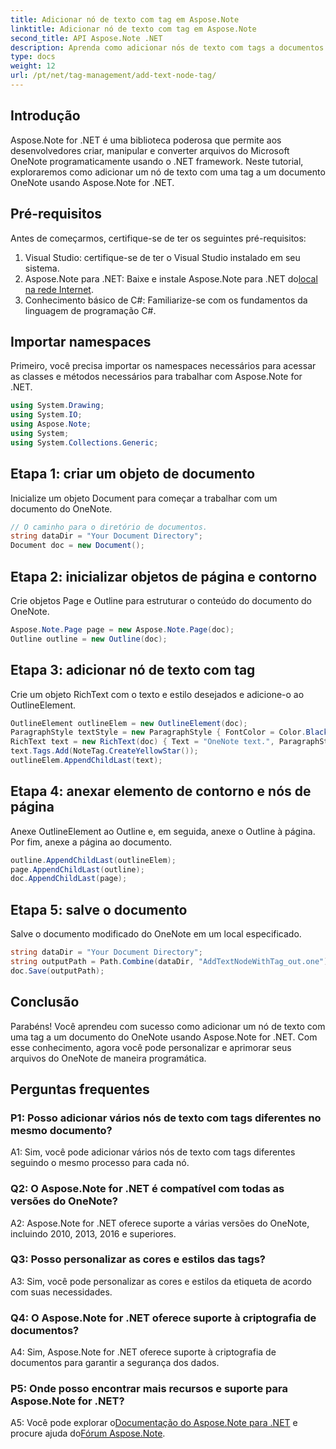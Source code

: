```yaml
---
title: Adicionar nó de texto com tag em Aspose.Note
linktitle: Adicionar nó de texto com tag em Aspose.Note
second_title: API Aspose.Note .NET
description: Aprenda como adicionar nós de texto com tags a documentos do OneNote usando Aspose.Note for .NET.
type: docs
weight: 12
url: /pt/net/tag-management/add-text-node-tag/
---
```

## Introdução

Aspose.Note for .NET é uma biblioteca poderosa que permite aos desenvolvedores criar, manipular e converter arquivos do Microsoft OneNote programaticamente usando o .NET framework. Neste tutorial, exploraremos como adicionar um nó de texto com uma tag a um documento OneNote usando Aspose.Note for .NET.

## Pré-requisitos

Antes de começarmos, certifique-se de ter os seguintes pré-requisitos:

1. Visual Studio: certifique-se de ter o Visual Studio instalado em seu sistema.
2.  Aspose.Note para .NET: Baixe e instale Aspose.Note para .NET do[local na rede Internet](https://releases.aspose.com/note/net/).
3. Conhecimento básico de C#: Familiarize-se com os fundamentos da linguagem de programação C#.

## Importar namespaces

Primeiro, você precisa importar os namespaces necessários para acessar as classes e métodos necessários para trabalhar com Aspose.Note for .NET.

```csharp
using System.Drawing;
using System.IO;
using Aspose.Note;
using System;
using System.Collections.Generic;
```

## Etapa 1: criar um objeto de documento

Inicialize um objeto Document para começar a trabalhar com um documento do OneNote.

```csharp
// O caminho para o diretório de documentos.
string dataDir = "Your Document Directory";
Document doc = new Document();
```

## Etapa 2: inicializar objetos de página e contorno

Crie objetos Page e Outline para estruturar o conteúdo do documento do OneNote.

```csharp
Aspose.Note.Page page = new Aspose.Note.Page(doc);
Outline outline = new Outline(doc);
```

## Etapa 3: adicionar nó de texto com tag

Crie um objeto RichText com o texto e estilo desejados e adicione-o ao OutlineElement.

```csharp
OutlineElement outlineElem = new OutlineElement(doc);
ParagraphStyle textStyle = new ParagraphStyle { FontColor = Color.Black, FontName = "Arial", FontSize = 10 };
RichText text = new RichText(doc) { Text = "OneNote text.", ParagraphStyle = textStyle };
text.Tags.Add(NoteTag.CreateYellowStar());
outlineElem.AppendChildLast(text);
```

## Etapa 4: anexar elemento de contorno e nós de página

Anexe OutlineElement ao Outline e, em seguida, anexe o Outline à página. Por fim, anexe a página ao documento.

```csharp
outline.AppendChildLast(outlineElem);
page.AppendChildLast(outline);
doc.AppendChildLast(page);
```

## Etapa 5: salve o documento

Salve o documento modificado do OneNote em um local especificado.

```csharp
string dataDir = "Your Document Directory";
string outputPath = Path.Combine(dataDir, "AddTextNodeWithTag_out.one");
doc.Save(outputPath);
```

## Conclusão

Parabéns! Você aprendeu com sucesso como adicionar um nó de texto com uma tag a um documento do OneNote usando Aspose.Note for .NET. Com esse conhecimento, agora você pode personalizar e aprimorar seus arquivos do OneNote de maneira programática.

## Perguntas frequentes

### P1: Posso adicionar vários nós de texto com tags diferentes no mesmo documento?

A1: Sim, você pode adicionar vários nós de texto com tags diferentes seguindo o mesmo processo para cada nó.

### Q2: O Aspose.Note for .NET é compatível com todas as versões do OneNote?

A2: Aspose.Note for .NET oferece suporte a várias versões do OneNote, incluindo 2010, 2013, 2016 e superiores.

### Q3: Posso personalizar as cores e estilos das tags?

A3: Sim, você pode personalizar as cores e estilos da etiqueta de acordo com suas necessidades.

### Q4: O Aspose.Note for .NET oferece suporte à criptografia de documentos?

A4: Sim, Aspose.Note for .NET oferece suporte à criptografia de documentos para garantir a segurança dos dados.

### P5: Onde posso encontrar mais recursos e suporte para Aspose.Note for .NET?

 A5: Você pode explorar o[Documentação do Aspose.Note para .NET](https://reference.aspose.com/note/net/) e procure ajuda do[Fórum Aspose.Note](https://forum.aspose.com/c/note/28).